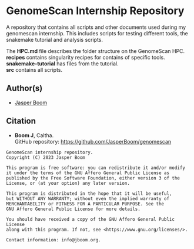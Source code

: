 # GenomeScan Internship Repository
A repository that contains all scripts and other documents used during my
genomescan internship. This includes scripts for testing different tools,
the snakemake tutorial and analysis scripts.

The **HPC.md** file describes the folder structure on the GenomeScan HPC.  
**recipes** contains singularity recipes for contains of specific tools.  
**snakemake-tutorial** has files from the tutorial.  
**src** contains all scripts.

## Author(s)
* [Jasper Boom](https://github.com/JasperBoom)

## Citation
* __Boom J__, Caltha.  
  GitHub repository: https://github.com/JasperBoom/genomescan

```
GenomeScan internship repository.
Copyright (C) 2023 Jasper Boom

This program is free software: you can redistribute it and/or modify
it under the terms of the GNU Affero General Public License as
published by the Free Software Foundation, either version 3 of the
License, or (at your option) any later version.

This program is distributed in the hope that it will be useful,
but WITHOUT ANY WARRANTY; without even the implied warranty of
MERCHANTABILITY or FITNESS FOR A PARTICULAR PURPOSE. See the
GNU Affero General Public License for more details.

You should have received a copy of the GNU Affero General Public License
along with this program. If not, see <https://www.gnu.org/licenses/>.

Contact information: info@jboom.org.
```